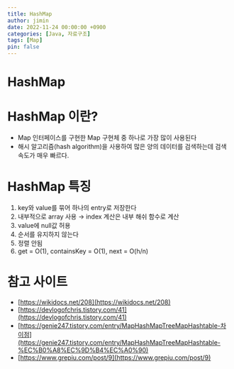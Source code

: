 ```yaml
---
title: HashMap
author: jimin
date: 2022-11-24 00:00:00 +0900
categories: [Java, 자료구조]
tags: [Map]
pin: false
---
```


# HashMap

# HashMap 이란?

- Map 인터페이스를 구현한 Map 구현체 중 하나로 가장 많이 사용된다
- 해시 알고리즘(hash algorithm)을 사용하여 많은 양의 데이터를 검색하는데 검색 속도가 매우 빠르다.

# HashMap 특징

1. key와 value를 묶어 하나의 entry로 저장한다
2. 내부적으로 array 사용 → index 계산은 내부 해쉬 함수로 계산
3. value에 null값 허용
4. 순서를 유지하지 않는다
5. 정렬 안됨
6. get = O(1), containsKey = O(1), next = O(h/n) 

# 참고 사이트

- [https://wikidocs.net/208](https://wikidocs.net/208)
- [https://devlogofchris.tistory.com/41](https://devlogofchris.tistory.com/41)
- [https://genie247.tistory.com/entry/MapHashMapTreeMapHashtable-차이점](https://genie247.tistory.com/entry/MapHashMapTreeMapHashtable-%EC%B0%A8%EC%9D%B4%EC%A0%90)
- [https://www.grepiu.com/post/9](https://www.grepiu.com/post/9)